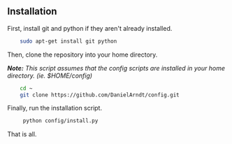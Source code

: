 Installation
------------

First, install git and python if they aren't already installed.

```bash
    sudo apt-get install git python
```

Then, clone the repository into your home directory.

_**Note:** This script assumes that the config scripts are installed in your
home directory. (ie. $HOME/config)_

```bash
    cd ~
    git clone https://github.com/DanielArndt/config.git
```

Finally, run the installation script.

```bash
     python config/install.py
```

That is all.
